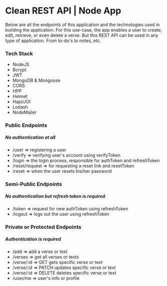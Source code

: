 # Clean REST API | Node App #

Below are all the endpoints of this application and the technologies used in building the application.
For this use-case, the app enables a user to create, edit, retrieve, or even delete a verse.
But this REST API can be used in any type of application. From to-do's to notes, etc.

### Tech Stack ###
- NodeJS
- Bcrypt
- JWT
- MongoDB & Mongoose
- CORS
- HPP
- Helmet
- Hapi/JOI
- Lodash
- NodeMailer


### Public Endpoints ###
##### *No authentication at all* #####

 - /user => registering a user
 - /verify => verifying user's account using verifyToken
 - /login => the login process, responsible for authToken and refreshToken
 - /reset/request => for requesting a reset link and resetToken
 - /reset => when the user resets his/her password

### Semi-Public Endpoints ###
##### *No authentication but refresh token is required* #####

 - /token => request for new authToken using refreshToken
 - /logout => logs out the user using refreshToken


### Private or Protected Endpoints ###
##### *Authentication is required* #####

 - /add => add a verse or text
 - /verses => get all verses or texts
 - /verse/:id => GET gets specific verse or text
 - /verse/:id => PATCH updates specific verse or text
 - /verse/:id => DELETE deletes specific verse or text
 - /user/me => user's info or profile
